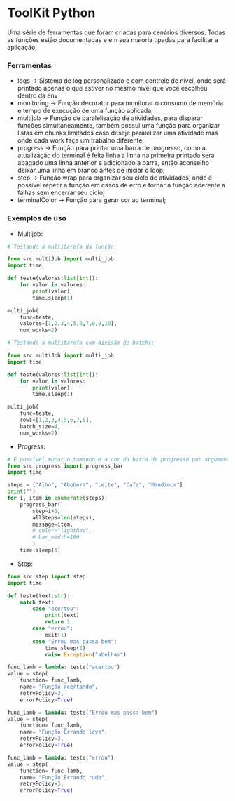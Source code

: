 # ToolKit Python
Uma série de ferramentas que foram criadas para cenários diversos.
Todas as funções estão documentadas e em sua maioria tipadas para facilitar a aplicação;

### Ferramentas
- logs -> Sistema de log personalizado e com controle de nivel, onde será printado apenas o que estiver no mesmo nivel que você escolheu dentro da env
- monitoring -> Função decorator para monitorar o consumo de memória e tempo de execução de uma função aplicada;
- multijob -> Função de paralelisação de atividades, para disparar funções simultaneamente, também possui uma função para organizar listas em chunks limitados caso deseje paralelizar uma atividade mas onde cada work faça um trabalho diferente;
- progress -> Função para printar uma barra de progresso, como a atualização do terminal é feita linha a linha na primeira printada sera apagado uma linha anterior e adicionado a barra, então aconselho deixar uma linha em branco antes de iniciar o loop;
- step -> Função wrap para organizar seu ciclo de atividades, onde é possivel repetir a função em casos de erro e tornar a função aderente a falhas sem encerrar seu ciclo;
- terminalColor -> Função para gerar cor ao terminal;

### Exemplos de uso

- Multijob:
```py
# Testando a multitarefa da função;

from src.multiJob import multi_job
import time

def teste(valores:list[int]):
    for valor in valores:
        print(valor)
        time.sleep(1)

multi_job(
    func=teste,
    valores=[1,2,3,4,5,6,7,8,9,10],
    num_works=2)

```
```py
# Testando a multitarefa com divisão de batchs;

from src.multiJob import multi_job
import time

def teste(valores:list[int]):
    for valor in valores:
        print(valor)
        time.sleep(1)

multi_job(
    func=teste,
    rows=[1,2,3,4,5,6,7,8],
    batch_size=4,
    num_works=2)

```

- Progress:
```py
# É possivel mudar o tamanho e a cor da barra de progresso por argumento na função;
from src.progress import progress_bar
import time

steps = ["Alho", "Abobora", "Leite", "Cafe", "Mandioca"]
print("")
for i, item in enumerate(steps):
    progress_bar(
        step=i+1, 
        allSteps=len(steps), 
        message=item,
        # color="lightRed",
        # bar_width=100
        )
    time.sleep(1)

```

- Step:
```py
from src.step import step
import time

def teste(text:str):
    match text:
        case "acertou":
            print(text)
            return 1
        case "errou":
            exit(1)
        case "Errou mas passa bem":
            time.sleep(1)
            raise Exception("abelhas")

func_lamb = lambda: teste("acertou")
value = step(
    function= func_lamb, 
    name= "Função acertando", 
    retryPolicy=3, 
    errorPolicy=True)

func_lamb = lambda: teste("Errou mas passa bem")
value = step(
    function= func_lamb, 
    name= "Função Errando leve", 
    retryPolicy=3, 
    errorPolicy=True)

func_lamb = lambda: teste("errou")
value = step(
    function= func_lamb, 
    name= "Função Errando rude", 
    retryPolicy=3, 
    errorPolicy=True)

```